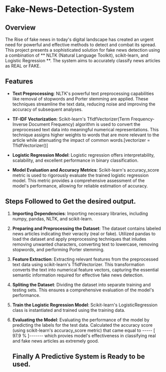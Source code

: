 # Fake-News-Detection-System

## Overview
The Rise of fake news in today's digital landscape has created an urgent need for powerful and effective methods to detect and combat its spread.
This project presents a sophisticated solution for fake news detection using a combination of ** NLTK (Natural Language Toolkit), scikit-learn, and Logistic Regression **. The system aims to accurately classify news articles as REAL or FAKE.

## Features

- **Text Preprocessing**: NLTK's powerful text preprocessing capabilities like removal of stopwords and Porter stemming are applied. These techniques streamline the text data, reducing noise and improving the accuracy of subsequent analyses.

- **TF-IDF Vectorization**: Scikit-learn's TfidfVectorizer(Term Frequency-Inverse Document Frequency) algorithm is used to convert the preprocessed text data into meaningful numerical representations. This technique assigns higher weights to words that are more relevant to the article while attenuating the impact of common words.[vectorizer = TfidfVectorizer()]

- **Logistic Regression Model**: Logistic regression offers interpretability, scalability, and excellent performance in binary classification.

- **Model Evaluation and Accuracy Metrics**: Scikit-learn's accuracy_score metric is used to rigorously evaluate the trained logistic regression model. This metric provides a comprehensive assessment of the model's performance, allowing for reliable estimation of accuracy.

## Steps Followed to Get the desired output.



1. **Importing Dependencies**: Importing necessary libraries, including numpy, pandas, NLTK, and scikit-learn.

2. **Preparing and Preprocessing the Dataset**: The dataset contains labeled news articles indicating their veracity (real or fake). Utilized pandas to load the dataset and apply preprocessing techniques that inludes removing unwanted characters, converting text to lowercase, removing stopwords, and performing Porter stemming.

3. **Feature Extraction**: Extracting relevant features from the preprocessed text data using scikit-learn's TfidfVectorizer. This transformation converts the text into numerical feature vectors, capturing the essential semantic information required for effective fake news detection.

4. **Spliting the Dataset**: Dividing the dataset into separate training and testing sets. This ensures a comprehensive evaluation of the model's performance.

5. **Train the Logistic Regression Model**: Scikit-learn's LogisticRegression class is instantiated and trained using the training data.

6. **Evaluating the Model**: Evaluating the performance of the model by predicting the labels for the test data.
   Calculated the accuracy score (using scikit-learn's accuracy_score metric) that came equal to ----- [ 97.9 % ]-------
   which provies model's effectiveness in classifying real and fake news articles as extremely good.
   ## Finally A Predictive System is Ready to be used.

